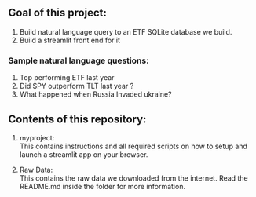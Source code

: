 ## Goal of this project:
1. Build natural language query to an ETF SQLite database we build.
2. Build a streamlit front end for it

### Sample natural language questions:
1. Top performing ETF last year
2. Did SPY outperform TLT last year ?
3. What happened when Russia Invaded ukraine?

## Contents of this repository:
1. myproject:<br>
This contains instructions and all required scripts on how to setup and launch a streamlit app on your browser.

2. Raw Data:<br>
This contains the raw data we downloaded from the internet. Read the README.md inside the folder for more information.
